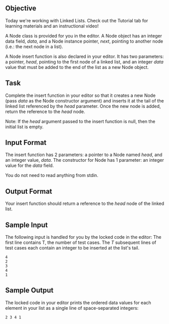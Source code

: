 ## Objective
Today we're working with Linked Lists. Check out the Tutorial tab for learning materials and an instructional video!

A Node class is provided for you in the editor. A Node object has an integer data field, *data*, and a Node instance pointer, *next*, pointing to another node (i.e.: the next node in a list).

A Node insert function is also declared in your editor. It has two parameters: a pointer, *head*, pointing to the first node of a linked list, and an integer *data* value that must be added to the end of the list as a new Node object.

## Task
Complete the insert function in your editor so that it creates a new Node (pass *data* as the Node constructor argument) and inserts it at the tail of the linked list referenced by the *head* parameter. Once the new node is added, return the reference to the *head* node.

Note: If the *head* argument passed to the insert function is null, then the initial list is empty.

## Input Format

The insert function has 2 parameters: a pointer to a Node named *head*, and an integer value, *data*.
The constructor for Node has 1 parameter: an integer value for the *data* field.

You do not need to read anything from stdin.

## Output Format

Your insert function should return a reference to the *head* node of the linked list.

## Sample Input

The following input is handled for you by the locked code in the editor:
The first line contains T, the number of test cases.
The *T* subsequent lines of test cases each contain an integer to be inserted at the list's tail.
```
4
2
3
4
1
```
## Sample Output

The locked code in your editor prints the ordered data values for each element in your list as a single line of space-separated integers:

`2 3 4 1`